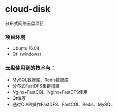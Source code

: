# cloud-disk
分布式网络云盘项目

### 项目环境
* Ubuntu 16.04
* Qt（windows）

### 云盘使用到的技术有：
* MySQL数据库、Redis数据库
* 分布式FastDFS集群搭建
* Nginx+FastCGI、Nginx+FastDFS使用
* Qt编写
* 通过C API操作FastDFS、FastCGI、Redis、MySQL
